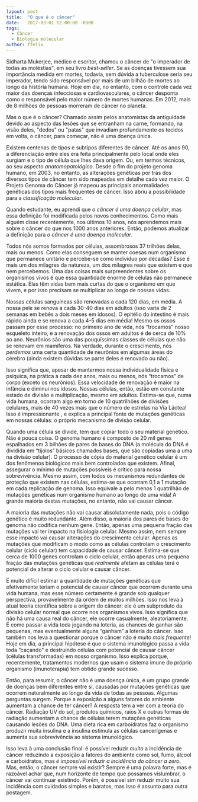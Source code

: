 ```yaml
---
layout: post
title:  "O que é o câncer"
date:   2017-03-01 12:00:00 -0300
tags:
  - Câncer
  - Biologia molecular
author: ffelix
---
```


Sidharta Mukerjee, médico e escritor, chamou o câncer de "o imperador de todas as moléstias", em seu livro _best-seller_. Se as doenças tivessem sua importância medida em mortes, todavia, sem dúvida a tuberculose seria seu imperador, tendo sido responsável por mais de um bilhão de mortes ao longo da história humana. Hoje em dia, no entanto, com o controle cada vez maior das doenças infecciosas e cardiovasculares, o câncer desponta como o responsável pelo maior número de mortes humanas. Em 2012, mais de 8 milhões de pessoas morreram de câncer no planeta.
<!--more-->

Mas o que é o câncer? Chamado assim pelos anatomistas da antiguidade devido ao aspecto das lesões que se entranham na carne, formando, na visão deles,  "dedos" ou "patas" que invadiam profundamente os tecidos em volta, o câncer, para começar, não é uma doença única.

Existem centenas de tipos e subtipos diferentes de câncer. Até os anos 90, a diferenciação entre eles era feita principalmente pelo local onde eles surgiam e o tipo de célula que lhes dava origem. Ou, em termos técnicos, ao seu aspecto _anatomopatológico_. Desde o fim do projeto genoma humano, em 2003, no entanto, as alterações genéticas por trás dos diversos tipos de câncer tem sido mapeadas em detalhe cada vez maior. O Projeto Genoma do Câncer já mapeou as principais anormalidades genéticas dos tipos mais frequentes de câncer. Isso abriu a possibilidade para a _classificação molecular_.

Quando estudante, eu aprendi que _o câncer é uma doença celular_, mas essa definição foi modificada pelos novos conhecimentos. Como mais alguém disse recentemente, nos últimos 10 anos, nós aprendemos mais sobre o câncer do que nos 1000 anos anteriores. Então, podemos atualizar a definição para _o câncer é uma doença molecular_. 

Todos nós somos formados por células, assombrosos 37 trilhões delas, mais ou menos. Como elas conseguem se manter coesas num organismo que permanece unitário e percebe-se como indivíduo por décadas? Esse é mais um dos milagres da natureza, um dos milagres reais que existem e que nem percebemos. Uma das coisas mais surpreendentes sobre os organismos vivos é que essa quantidade enorme de células não permanece estática. Elas têm vidas bem mais curtas do que o organismo em que vivem, e por isso precisam se multiplicar ao longo de nossas vidas.

Nossas células sanguíneas são renovadas a cada 120 dias, em média. A nossa pele se renova a cada 30-40 dias em adultos (isso varia de 2 semanas em bebês a dois meses em idosos). O epitélio do intestino é mais rápido ainda e se renova a cada 4-5 dias em média! Mesmo os ossos passam por esse processo: no primeiro ano de vida, nós “trocamos” nosso esqueleto inteiro, e a renovação dos ossos em adultos é de cerca de 10% ao ano. Neurônios são uma das pouquíssimas classes de células que não se renovam em mamíferos. Na verdade, durante o crescimento, nós _perdemos_ uma certa quantidade de neurônios em algumas áreas do cérebro (ainda existem dúvidas se parte deles é renovado ou não).

Isso significa que, apesar de mantermos nossa individualidade física e psíquica, na prática a cada dez anos, mais ou menos, nós “trocamos” de corpo (exceto os neurônios). Essa velocidade de renovação é maior na infância e diminui nos idosos. Nossas células, então, estão em constante estado de divisão e multiplicação, mesmo em adultos. Estima-se que, numa vida humana, ocorram algo em torno de 10 quatrilhões de divisões celulares, mais de 40 vezes mais que o número de estrelas na Via Láctea! Isso é impressionante , e explica a principal fonte de mutações genéticas em nossas células: o próprio mecanismo de divisão celular.

Quando uma célula se divide, tem que copiar todo o seu material genético. Não é pouca coisa. O genoma humano é composto de 20 mil genes espalhados em 3 bilhões de pares de bases do DNA (a molécula do DNA é dividida em “tijolos” básicos chamados bases, que são copiadas uma a uma na divisão celular). O processo de cópia do material genético celular é um dos fenômenos biológicos mais bem controlados que existem. Afinal, assegurar o mínimo de mutações possíveis é crítico para nossa sobrevivência. Mesmo assim, com todos os mecanismos redundantes de proteção que existem nas células, estima-se que ocorram 0,1 a 1 mutação em cada replicação de genoma. Isso equivale a pelo menos 1 quatrilhão de mutações genéticas num organismo humano ao longo de uma vida! A grande maioria destas mutações, no entanto, não vai causar câncer. 

A maioria das mutações não vai causar absolutamente nada, pois o código genético é muito redundante. Além disso, a maioria dos pares de bases do genoma não codifica nenhum gene. Então, apenas uma pequena fração das mutações vai ter impacto na fisiologia celular. Mesmo assim, nem sempre esse impacto vai causar alterações do crescimento celular. Apenas as mutações que modificam o modo como as células controlam o crescimento celular (ciclo celular) tem capacidade de causar câncer. Estima-se que cerca de 1000 genes controlam o ciclo celular, então apenas uma pequena fração das mutações genéticas que _realmente_ afetam as células terá o potencial de alterar o ciclo celular e causar câncer. 

É muito difícil estimar a quantidade de mutações genéticas que efetivamente teriam o potencial de causar câncer que ocorrem durante uma vida humana, mas esse número certamente é grande sob qualquer perspectiva, provavelmente da ordem de muitos milhões. Isso nos leva à atual teoria científica sobre a origem do câncer: ele é um subproduto da divisão celular normal que ocorre nos organismos vivos. Isso significa que não há uma causa real do câncer, ele ocorre casualmente, aleatoriamente. É como passar a vida toda jogando na loteria, as chances de ganhar são pequenas, mas eventualmente alguns “ganham” a loteria do câncer. Isso também nos leva a questionar porque o câncer não é _muito mais frequente_! Hoje em dia, a principal hipótese é que o sistema imunológico passa a vida toda “caçando” e destruindo células com potencial de causar câncer (células transformadas) em nosso organismo. Isso explica porque, recentemente, tratamentos modernos que usam o sistema imune do próprio organismo (imunoterapia) tem obtido grande sucesso.

Então, para resumir, o câncer não é uma doença única, é um grupo grande de doenças bem diferentes entre si, causadas por mutações genéticas que ocorrem naturalmente ao longo da vida de todas as pessoas. Algumas perguntas surgem. Porque a exposição a alguns fatores do ambiente aumentam a chance de ter câncer? A resposta tem a ver com a teoria do câncer. Radiação UV do sol, produtos químicos, raios X e outras formas de radiação aumentam a chance de células terem mutações genéticas causando lesões do DNA. Uma dieta rica em carboidratos faz o organismo produzir muita insulina e a insulina estimula as células cancerígenas e aumenta sua sobrevivência ao sistema imunológico. 

Isso leva à uma conclusão final: é possível reduzir _muito_ a incidência de câncer reduzindo a exposição a fatores do ambiente como sol, fumo, álcool e carboidratos, mas _é impossível reduzir a incidência do câncer a zero_. Mas, então, o câncer sempre vai existir? Sempre é uma palavra forte, mas é razoável achar que, num horizonte de tempo que possamos vislumbrar, o câncer vai continuar existindo. Porém, é possível sim reduzir muito sua incidência com cuidados simples e baratos, mas isso é assunto para outra postagem. 